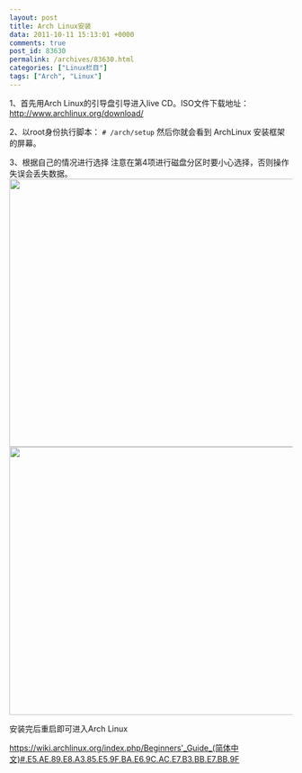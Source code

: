 ```yaml
---
layout: post
title: Arch Linux安装
data: 2011-10-11 15:13:01 +0000
comments: true
post_id: 83630
permalink: /archives/83630.html
categories: ["Linux栏目"]
tags: ["Arch", "Linux"]
---
```


1、首先用Arch Linux的引导盘引导进入live CD。ISO文件下载地址：http://www.archlinux.org/download/

2、以root身份执行脚本： `# /arch/setup` 然后你就会看到 ArchLinux 安装框架的屏幕。

3、根据自己的情况进行选择
注意在第4项进行磁盘分区时要小心选择，否则操作失误会丢失数据。
<img class="aligncenter" title="Arch安装" src="http://img165.poco.cn/mypoco/myphoto/20111011/22/5545129120111011224500054.jpg" alt="" width="728" height="476" />
<img class="aligncenter" title="Arch安装分区" src="http://img165.poco.cn/mypoco/myphoto/20111011/22/5545129120111011224544011.jpg" alt="" width="728" height="476" />

安装完后重启即可进入Arch Linux

https://wiki.archlinux.org/index.php/Beginners'_Guide_(简体中文)#.E5.AE.89.E8.A3.85.E5.9F.BA.E6.9C.AC.E7.B3.BB.E7.BB.9F